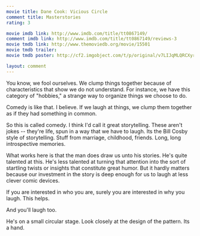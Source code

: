 ```yaml
---
movie title: Dane Cook: Vicious Circle
comment title: Masterstories
rating: 3

movie imdb link: http://www.imdb.com/title/tt0867149/
comment imdb link: http://www.imdb.com/title/tt0867149/reviews-3
movie tmdb link: http://www.themoviedb.org/movie/15501
movie tmdb trailer: 
movie tmdb poster: http://cf2.imgobject.com/t/p/original/v7LIJqMLQRCXyrlKUpST8MZezsr.jpg

layout: comment
---
```


You know, we fool ourselves. We clump things together because of characteristics that show we do not understand. For instance, we have this category of "hobbies," a strange way to organize things we choose to do.

Comedy is like that. I believe. If we laugh at things, we clump them together as if they had something in common.

So this is called comedy. I think I'd call it great storytelling. These aren't jokes -- they're life, spun in a way that we have to laugh. Its the Bill Cosby style of storytelling. Stuff from marriage, childhood, friends. Long, long introspective memories.

What works here is that the man does draw us unto his stories. He's quite talented at this. He's less talented at turning that attention into the sort of startling twists or insights that constitute great humor. But it hardly matters because our investment in the story is deep enough for us to laugh at less clever comic devices.

If you are interested in who you are, surely you are interested in why you laugh. This helps.

And you'll laugh too.

He's on a small circular stage. Look closely at the design of the pattern. Its a hand.